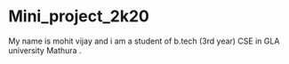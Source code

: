 # Mini_project_2k20
My name is mohit vijay and i am a student of b.tech (3rd year) CSE in GLA university Mathura .
